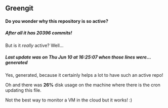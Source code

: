 ## Greengit

#### Do you wonder why this repository is so active?

##### After all it has 20396 commits!

But is it *really* active? Well...

##### Last update was on Thu Jun 10 at 16:25:07 when those lines were... generated

Yes, generated, because it certainly helps a lot to have such an active repo!

Oh and there was **26%** disk usage on the machine
where there is the cron updating this file.

Not the best way to monitor a VM in the cloud but it works! :)
